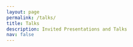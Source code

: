 ```yaml
---
layout: page
permalink: /talks/
title: Talks
description: Invited Presentations and Talks
nav: false
---
```


<div class="talks grid">


</div>
